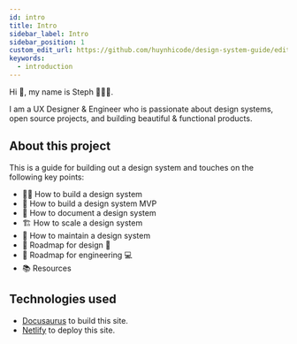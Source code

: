 ```yaml
---
id: intro
title: Intro
sidebar_label: Intro
sidebar_position: 1
custom_edit_url: https://github.com/huynhicode/design-system-guide/edit/main/docs/intro.md
keywords:
  - introduction
---
```


Hi 👋, my name is Steph 👩🏻‍💻.

I am a UX Designer & Engineer who is passionate about design systems, open source projects, and building beautiful & functional products.

## About this project

This is a guide for building out a design system and touches on the following key points:

- 👩‍💻 How to build a design system
- 💪 How to build a design system MVP
- 📖 How to document a design system
- 🏗 How to scale a design system
- 🙂 How to maintain a design system
- 🎯 Roadmap for design 🎨
- 🎯 Roadmap for engineering 💻
- 📚 Resources

## Technologies used

- [Docusaurus](https://docusaurus.io/) to build this site.
- [Netlify](https://www.netlify.com/) to deploy this site.
